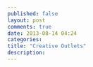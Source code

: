 ```yaml
---
published: false
layout: post
comments: true
date: 2013-08-14 04:24
categories: 
title: "Creative Outlets"
description: 
---
```

